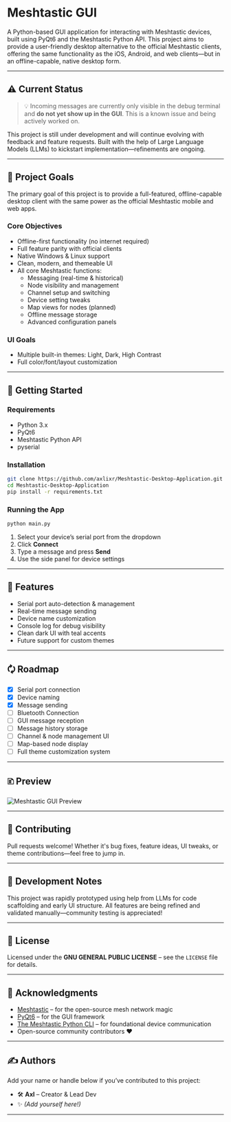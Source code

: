 # Meshtastic GUI

A Python-based GUI application for interacting with Meshtastic devices, built using PyQt6 and the Meshtastic Python API. This project aims to provide a user-friendly desktop alternative to the official Meshtastic clients, offering the same functionality as the iOS, Android, and web clients—but in an offline-capable, native desktop form.

---

## ⚠️ Current Status

> 💡 Incoming messages are currently only visible in the debug terminal and **do not yet show up in the GUI**. This is a known issue and being actively worked on.

This project is still under development and will continue evolving with feedback and feature requests. Built with the help of Large Language Models (LLMs) to kickstart implementation—refinements are ongoing.

---

## 🚀 Project Goals

The primary goal of this project is to provide a full-featured, offline-capable desktop client with the same power as the official Meshtastic mobile and web apps.

### Core Objectives

- Offline-first functionality (no internet required)
- Full feature parity with official clients
- Native Windows & Linux support
- Clean, modern, and themeable UI
- All core Meshtastic functions:
  - Messaging (real-time & historical)
  - Node visibility and management
  - Channel setup and switching
  - Device setting tweaks
  - Map views for nodes (planned)
  - Offline message storage
  - Advanced configuration panels

### UI Goals

- Multiple built-in themes: Light, Dark, High Contrast
- Full color/font/layout customization

---

## 🧪 Getting Started

### Requirements

- Python 3.x
- PyQt6
- Meshtastic Python API
- pyserial

### Installation

```bash
git clone https://github.com/axlixr/Meshtastic-Desktop-Application.git
cd Meshtastic-Desktop-Application
pip install -r requirements.txt
```

### Running the App

```bash
python main.py
```

1. Select your device’s serial port from the dropdown
2. Click **Connect**
3. Type a message and press **Send**
4. Use the side panel for device settings

---

## 🔧 Features

- Serial port auto-detection & management
- Real-time message sending
- Device name customization
- Console log for debug visibility
- Clean dark UI with teal accents
- Future support for custom themes

---

## 🗘️ Roadmap

- [x] Serial port connection
- [x] Device naming
- [x] Message sending
- [ ] Bluetooth Connection
- [ ] GUI message reception
- [ ] Message history storage
- [ ] Channel & node management UI
- [ ] Map-based node display
- [ ] Full theme customization system

---

## 🗈️ Preview

![Meshtastic GUI Preview](img/preview1.png)

---

## 🤝 Contributing

Pull requests welcome! Whether it's bug fixes, feature ideas, UI tweaks, or theme contributions—feel free to jump in.

---

## 🧠 Development Notes

This project was rapidly prototyped using help from LLMs for code scaffolding and early UI structure. All features are being refined and validated manually—community testing is appreciated!

---

## 📄 License

Licensed under the **GNU GENERAL PUBLIC LICENSE** – see the `LICENSE` file for details.

---

## 🙏 Acknowledgments

- [Meshtastic](https://meshtastic.org/) – for the open-source mesh network magic
- [PyQt6](https://www.riverbankcomputing.com/software/pyqt/) – for the GUI framework
- [The Meshtastic Python CLI](https://meshtastic.org/docs/software/python/cli/) – for foundational device communication
- Open-source community contributors ❤️

---

## ✍️ Authors

Add your name or handle below if you’ve contributed to this project:

- 🛠️ **Axl** – Creator & Lead Dev  
- ✨ _(Add yourself here!)_

---

